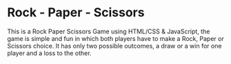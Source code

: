 # Rock - Paper - Scissors

This is a Rock Paper Scissors Game using HTML/CSS & JavaScript, 
the game is simple and fun in which both players have to make a Rock, Paper or Scissors choice. 
It has only two possible outcomes, a draw or a win for one player and a loss to the other.


